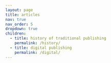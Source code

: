 ```yaml
---
layout: page
title: articles
nav: true
nav_order: 5
dropdown: true
children:
  - title: history of traditional publishing
    permalink: /history/
  - title: digital publishing
    permalink: /digital/
---
```

